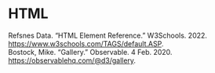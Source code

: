 # HTML

Refsnes Data. “HTML Element Reference.” W3Schools. 2022. https://www.w3schools.com/TAGS/default.ASP.  
Bostock, Mike. “Gallery.” Observable. 4 Feb. 2020. https://observablehq.com/@d3/gallery.  
